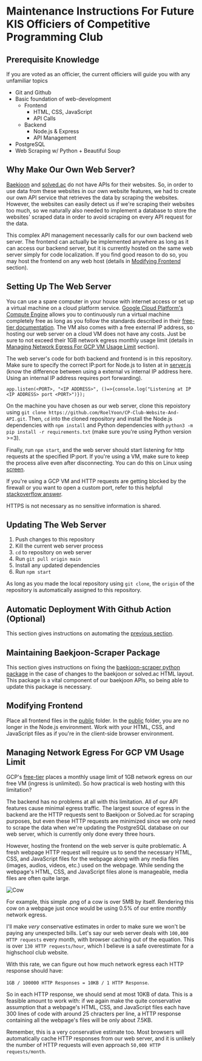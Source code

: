# Maintenance Instructions For Future KIS Officiers of Competitive Programming Club

## Prerequisite Knowledge
If you are voted as an officier, the current officiers will guide you with any unfamiliar topics
- Git and Github
- Basic foundation of web-development
  - Frontend
    - HTML, CSS, JavaScript
    - API Calls
  - Backend
    - Node.js & Express
    - API Management
- PostgreSQL
- Web Scraping w/ Python + Beautiful Soup 

## Why Make Our Own Web Server? 
[Baekjoon](https://www.acmicpc.net/) and [solved.ac](https://solved.ac/) do not have APIs for their websites. So, in order to use data from these websites in our own website features, we had to create our own API service that retrieves the data by scraping the websites. However, the websites can easily detect us if we're scraping their websites too much, so we naturally also needed to implement a database to store the websites' scraped data in order to avoid scraping on every API request for the data.

This complex API management necessarily calls for our own backend web server. The frontend can actually be implemented anywhere as long as it can access our backend server, but it is currently hosted on the same web server simply for code localization. If you find good reason to do so, you may host the frontend on any web host (details in [Modifying Frontend](#modifying-frontend) section).

## Setting Up The Web Server
You can use a spare computer in your house with internet access or set up a virtual machine on a cloud platform service. [Google Cloud Platform's Compute Engine](https://cloud.google.com/compute) allows you to continuously run a virtual machine completely free as long as you follow the standards described in their [free-tier documentation](https://cloud.google.com/free/docs/free-cloud-features#compute). The VM also comes with a free external IP address, so hosting our web server on a cloud VM does not have any costs. Just be sure to not exceed their 1GB network egress monthly usage limit (details in [Managing Network Egress For GCP VM Usage Limit](#managing-network-egress-for-gcp-vm-usage-limit) section). 

The web server's code for both backend and frontend is in this repository. Make sure to specify the correct IP:port for Node.js to listen at in [server.js](server.js) (know the difference between using a external vs internal IP address here. Using an internal IP address requires port forwarding). 

```
app.listen(<PORT>, "<IP ADDRESS>", ()=>{console.log("Listening at IP <IP ADDRESS> port <PORT>")});
```

On the machine you have chosen as our web server, clone this repoistory using `git clone https://github.com/RoelYoon/CP-Club-Website-And-API.git`. Then, `cd` into the cloned repository and install the Node.js dependencies with `npm install` and Python dependencies with `python3 -m pip install -r requirements.txt` (make sure you're using Python version >=3).

Finally, run `npm start`, and the web server should start listening for http requests at the specified IP:port. If you're using a VM, make sure to keep the process alive even after disconnecting. You can do this on Linux using [screen](https://linuxize.com/post/how-to-use-linux-screen/).

If you're using a GCP VM and HTTP requests are getting blocked by the firewall or you want to open a custom port, refer to this helpful [stackoverflow answer](https://stackoverflow.com/questions/44643758/google-cloud-compute-engine-refuse-outer-access-through-apache2/44645115#44645115). 

HTTPS is not necessary as no sensitive information is shared. 

## Updating The Web Server
1. Push changes to this repository
2. Kill the current web server process
3. `cd` to repository on web server
4. Run `git pull origin main`
5. Install any updated dependencies
6. Run `npm start`

As long as you made the local repository using `git clone`, the `origin` of the repository is automatically assigned to this repository. 
## Automatic Deployment With Github Action (Optional) 
This section gives instructions on automating the [previous section](#updating-the-web-server).

## Maintaining Baekjoon-Scraper Package
This section gives instructions on fixing the [baekjoon-scraper python package](https://pypi.org/project/baekjoon-scraper/) in the case of changes to the baekjoon or solved.ac HTML layout. This package is a vital component of our baekjoon APIs, so being able to update this package is necessary.

## Modifying Frontend 
Place all frontend files in the [public](public) folder. In the [public](public) folder, you are no longer in the Node.js environment. Work with your HTML, CSS, and JavaScript files as if you're in the client-side browser environment. 

## Managing Network Egress For GCP VM Usage Limit
GCP's [free-tier](https://cloud.google.com/free/docs/free-cloud-features#compute) places a monthly usage limit of 1GB network egress on our free VM (ingress is unlimited). So how practical is web hosting with this limitation?

The backend has no problems at all with this limitation. All of our API features cause minimal egress traffic. The largest source of egress in the backend are the HTTP requests sent to Baekjoon or Solved.ac for scraping purposes, but even these HTTP requests are minimized since we only need to scrape the data when we're updating the PostgreSQL database on our web server, which is currently only done every three hours.

However, hosting the frontend on the web server is quite problematic. A fresh webpage HTTP request will require us to send the necessary HTML, CSS, and JavaScript files for the webpage along with any media files (images, audios, videos, etc.) used on the webpage. While sending the webpage's HTML, CSS, and JavaScript files alone is manageable, media files are often quite large.

![Cow](/../media/images/cow2.png)

For example, this simple .png of a cow is over 5MB by itself. Rendering this cow on a webpage just once would be using 0.5% of our entire *monthly* network egress. 

I'll make *very* conservative estimates in order to make sure we won't be paying any unexpected bills. Let's say our web server deals with `100,000 HTTP requests` every month, with browser caching out of the equation. This is over `130 HTTP requests/hour`, which I believe is a safe overestimate for a highschool club website. 

With this rate, we can figure out how much network egress each HTTP response should have: 

`1GB / 100000 HTTP Responses = 10KB / 1 HTTP Response`. 

So in each HTTP response, we should send at most 10KB of data. This is a feasible amount to work with: if we again make the quite conservative assumption that a webpage's HTML, CSS, and JavaScript files each have 300 lines of code with around 25 chracters per line, a HTTP response containing all the webpage's files will be only about 7.5KB. 

Remember, this is a very conservative estimate too. Most browsers will automatically cache HTTP responses from our web server, and it is unlikely the number of HTTP requests will even approach `50,000 HTTP requests/month`. 